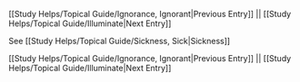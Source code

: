 [[Study Helps/Topical Guide/Ignorance, Ignorant|Previous Entry]]  ||  [[Study Helps/Topical Guide/Illuminate|Next Entry]]

 See [[Study Helps/Topical Guide/Sickness, Sick|Sickness]]

[[Study Helps/Topical Guide/Ignorance, Ignorant|Previous Entry]]  ||  [[Study Helps/Topical Guide/Illuminate|Next Entry]]